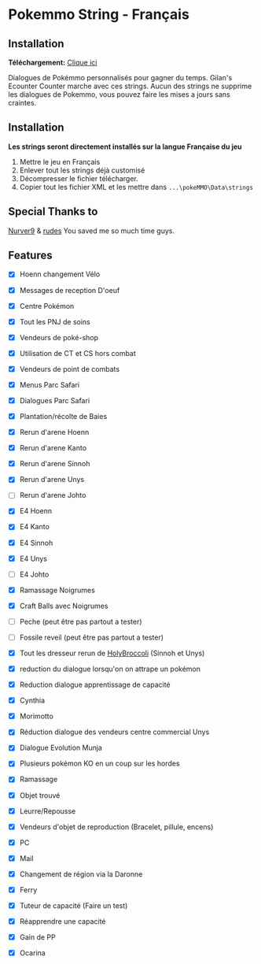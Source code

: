 # Pokemmo String - Français

## Installation

**Téléchargement:** [Clique ici](https://github.com/Laarks/poke-strings/archive/refs/heads/main.zip)

Dialogues de Pokémmo personnalisés pour gagner du temps. Gilan's Ecounter Counter marche avec ces strings. Aucun des strings ne supprime les dialogues de Pokemmo, vous pouvez faire les mises a jours sans craintes.

## Installation

**Les strings seront directement installés sur la langue Française du jeu**

1. Mettre le jeu en Français
2. Enlever tout les strings déjà customisé
3. Décompresser le fichier télécharger.
4. Copier tout les fichier XML et les mettre dans  ```...\pokeMMO\Data\strings```

## Special Thanks to

[Nurver9](https://forums.pokemmo.com/index.php?/topic/150771-docs-localization-files-understanding-syntax-and-load-order/) & [rudes](https://github.com/rudes/PokeStrings/tree/main) You saved me so much time guys.

## Features
- [x] Hoenn changement Vélo
- [x] Messages de reception D'oeuf
- [x] Centre Pokémon
- [x] Tout les PNJ de soins
- [x] Vendeurs de poké-shop
- [x] Utilisation de CT et CS hors combat
- [x] Vendeurs de point de combats
- [x] Menus Parc Safari
- [x] Dialogues Parc Safari
- [x] Plantation/récolte de Baies
- [x] Rerun d'arene Hoenn
- [x] Rerun d'arene Kanto
- [x] Rerun d'arene Sinnoh
- [x] Rerun d'arene Unys
- [ ] Rerun d'arene Johto
- [x] E4 Hoenn
- [x] E4 Kanto
- [x] E4 Sinnoh
- [x] E4 Unys
- [ ] E4 Johto
- [x] Ramassage Noigrumes
- [x] Craft Balls avec Noigrumes
- [ ] Peche (peut être pas partout a tester)
- [ ] Fossile reveil (peut être pas partout a tester)
- [x] Tout les dresseur rerun de [HolyBroccoli]([url](https://forums.pokemmo.com/index.php?/topic/148798-1-hour-trainer-rerun-guide/)https://forums.pokemmo.com/index.php?/topic/148798-1-hour-trainer-rerun-guide/) (Sinnoh et Unys)
- [x] reduction du dialogue lorsqu'on on attrape un pokémon
- [x] Reduction dialogue apprentissage de capacité
- [x] Cynthia
- [x] Morimotto
- [x] Réduction dialogue des vendeurs centre commercial Unys
- [x] Dialogue Evolution Munja
- [x] Plusieurs pokémon KO en un coup sur les hordes
- [x] Ramassage
- [x] Objet trouvé
- [x] Leurre/Repousse
- [x] Vendeurs d'objet de reproduction (Bracelet, pillule, encens)
- [x] PC
- [x] Mail
- [x] Changement de région via la Daronne
- [x] Ferry
- [x] Tuteur de capacité (Faire un test)
- [x] Réapprendre une capacité
- [x] Gain de PP
- [x] Ocarina

